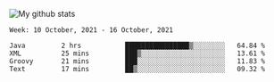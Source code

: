 ![My github stats](https://github-readme-stats.vercel.app/api?username=romvoid95&theme=gruvbox&include_all_commits=true&show_icons=true")

<!--START_SECTION:waka-->
```text
Week: 10 October, 2021 - 16 October, 2021

Java         2 hrs           ████████████████▒░░░░░░░░   64.84 % 
XML          25 mins         ███▒░░░░░░░░░░░░░░░░░░░░░   13.61 % 
Groovy       21 mins         ███░░░░░░░░░░░░░░░░░░░░░░   11.83 % 
Text         17 mins         ██▒░░░░░░░░░░░░░░░░░░░░░░   09.32 % 
```
<!--END_SECTION:waka-->

